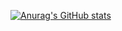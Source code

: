 [![Anurag's GitHub stats](https://github-readme-stats.vercel.app/api?username=Sue)](https://github.com/anuraghazra/github-readme-stats)